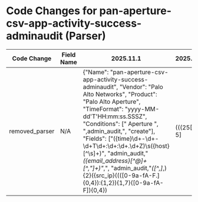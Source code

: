# Code Changes for pan-aperture-csv-app-activity-success-adminaudit (Parser)

| Code Change | Field Name | 2025.11.1 | 2025.12.1 |
|-------------|------------|-----------|------------|
| removed_parser | N/A | {"Name": "pan-aperture-csv-app-activity-success-adminaudit", "Vendor": "Palo Alto Networks", "Product": "Palo Alto Aperture", "TimeFormat": "yyyy-MM-dd'T'HH:mm:ss.SSSZ", "Conditions": [" Aperture ", ",admin_audit,", "create"], "Fields": ["({time}\d+-\d+-\d+T\d+:\d+:\d+\.\d+Z)\s({host}[^\s]+)", "admin_audit,\"*({email_address}[^@]+[^,\"]+)\"*,", "admin_audit,\"*([^,]*,){2}({src_ip}((([0-9a-fA-F.]{0,4}):{1,2}){1,7}([0-9a-fA-F]){0,4})|(((25[0-5]|(2[0-4]|1\d|[0-9]|)\d)\.?\b){4}))(:({src_port}\d+))?\"*,", "admin_audit,\"*([^,]*,){7}\"*({action}[^,\"]+)\"*,", "((?:1969-[^,]+?)|({time}\d\d\d\d-\d\d-\d\dT\d\d:\d\d:\d\d\.\d+[\+-]\d+:\d+))"], "ParserVersion": "v1.0.0"} | N/A |